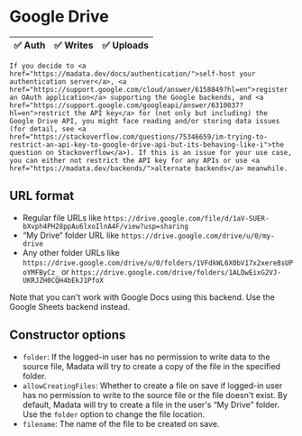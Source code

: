 # Google Drive

| ✅ Auth | ✅ Writes | ✅ Uploads |
|---------|-----------|-----------|

<div class="warning">

	If you decide to <a href="https://madata.dev/docs/authentication/">self-host your authentication server</a>, <a href="https://support.google.com/cloud/answer/6158849?hl=en">register an OAuth application</a> supporting the Google backends, and <a href="https://support.google.com/googleapi/answer/6310037?hl=en">restrict the API key</a> for (not only but including) the Google Drive API, you might face reading and/or storing data issues (for detail, see <a href="https://stackoverflow.com/questions/75346659/im-trying-to-restrict-an-api-key-to-google-drive-api-but-its-behaving-like-i">the question on Stackoverflow</a>). If this is an issue for your use case, you can either not restrict the API key for any APIs or use <a href="https://madata.dev/backends/">alternate backends</a> meanwhile.

</div>

## URL format

- Regular file URLs like `https://drive.google.com/file/d/1aV-SUER-bXvph4PH28ppAu6lxoIlnA4F/view?usp=sharing`
- “My Drive“ folder URL like `https://drive.google.com/drive/u/0/my-drive`
- Any other folder URLs like `https://drive.google.com/drive/u/0/folders/1VFdkWL6X0bV17x2xere8sUPoYMFByCz_` or `https://drive.google.com/drive/folders/1ALDwEixG2VJ-UKRJZH0CQH4bEkJ1PfoX`

Note that you can't work with Google Docs using this backend. Use the Google Sheets backend instead.

## Constructor options

- `folder`: If the logged-in user has no permission to write data to the source file, Madata will try to create a copy of the file in the specified folder.
- `allowCreatingFiles`: Whether to create a file on save if logged-in user has no permission to write to the source file or the file doesn't exist. By default, Madata will try to create a file in the user's “My Drive” folder. Use the `folder` option to change the file location.
- `filename`: The name of the file to be created on save.